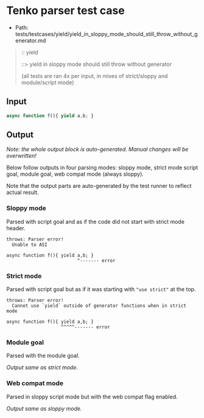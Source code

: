 # Tenko parser test case

- Path: tests/testcases/yield/yield_in_sloppy_mode_should_still_throw_without_generator.md

> :: yield
>
> ::> yield in sloppy mode should still throw without generator
>
> (all tests are ran 4x per input, in mixes of strict/sloppy and module/script mode)

## Input


`````js
async function f(){ yield a,b; }
`````

## Output

_Note: the whole output block is auto-generated. Manual changes will be overwritten!_

Below follow outputs in four parsing modes: sloppy mode, strict mode script goal, module goal, web compat mode (always sloppy).

Note that the output parts are auto-generated by the test runner to reflect actual result.

### Sloppy mode

Parsed with script goal and as if the code did not start with strict mode header.

`````
throws: Parser error!
  Unable to ASI

async function f(){ yield a,b; }
                          ^------- error
`````

### Strict mode

Parsed with script goal but as if it was starting with `"use strict"` at the top.

`````
throws: Parser error!
  Cannot use `yield` outside of generator functions when in strict mode

async function f(){ yield a,b; }
                    ^^^^^------- error
`````


### Module goal

Parsed with the module goal.

_Output same as strict mode._

### Web compat mode

Parsed in sloppy script mode but with the web compat flag enabled.

_Output same as sloppy mode._

